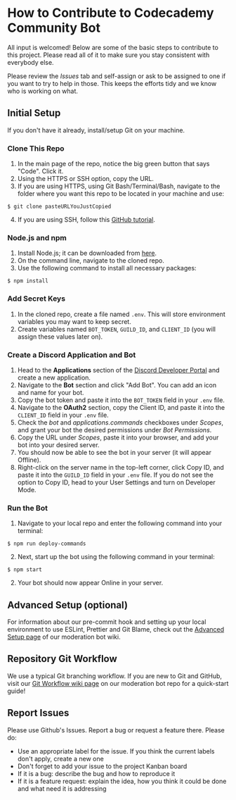 # How to Contribute to Codecademy Community Bot

All input is welcomed! Below are some of the basic steps to contribute to this project. Please read all of it to make sure you stay consistent with everybody else.

Please review the _Issues_ tab and self-assign or ask to be assigned to one if you want to try to help in those. This keeps the efforts tidy and we know who is working on what.

## Initial Setup

If you don't have it already, install/setup Git on your machine.

### Clone This Repo

1. In the main page of the repo, notice the big green button that says "Code". Click it.
2. Using the HTTPS or SSH option, copy the URL.
3. If you are using HTTPS, using Git Bash/Terminal/Bash, navigate to the folder where you want this repo to be located in your machine and use:

```
$ git clone pasteURLYouJustCopied
```

4. If you are using SSH, follow this [GitHub tutorial](https://docs.github.com/en/github/authenticating-to-github/connecting-to-github-with-ssh).

### Node.js and npm

1. Install Node.js; it can be downloaded from [here](https://nodejs.org/en/).
2. On the command line, navigate to the cloned repo.
3. Use the following command to install all necessary packages:

```
$ npm install
```

### Add Secret Keys

1. In the cloned repo, create a file named `.env`. This will store environment variables you may want to keep secret.
2. Create variables named `BOT_TOKEN`, `GUILD_ID`, and `CLIENT_ID` (you will assign these values later on).

### Create a Discord Application and Bot

1. Head to the **Applications** section of the [Discord Developer Portal](https://discord.com/developers/applications) and create a new application.
2. Navigate to the **Bot** section and click "Add Bot". You can add an icon and name for your bot.
3. Copy the bot token and paste it into the `BOT_TOKEN` field in your `.env` file.
4. Navigate to the **OAuth2** section, copy the Client ID, and paste it into the `CLIENT_ID` field in your `.env` file.
5. Check the _bot_ and _applications.commands_ checkboxes under _Scopes_, and grant your bot the desired permissions under _Bot Permissions_.
6. Copy the URL under _Scopes_, paste it into your browser, and add your bot into your desired server.
7. You should now be able to see the bot in your server (it will appear Offline).
8. Right-click on the server name in the top-left corner, click Copy ID, and paste it into the `GUILD_ID` field in your `.env` file. If you do not see the option to Copy ID, head to your User Settings and turn on Developer Mode.

### Run the Bot

1. Navigate to your local repo and enter the following command into your terminal:

```
$ npm run deploy-commands
```

2. Next, start up the bot using the following command in your terminal:

```
$ npm start
```

2. Your bot should now appear Online in your server.

## Advanced Setup (optional)

For information about our pre-commit hook and setting up your local environment to use ESLint, Prettier and Git Blame, check out the [Advanced Setup page](https://github.com/CodecademyCommunity/codecademy-discord-bot/wiki/Advanced-Setup) of our moderation bot wiki.

## Repository Git Workflow

We use a typical Git branching workflow. If you are new to Git and GitHub, visit our [Git Workflow wiki page](https://github.com/CodecademyCommunity/codecademy-discord-bot/wiki/Git-Workflow) on our moderation bot repo for a quick-start guide!

## Report Issues

Please use Github's Issues. Report a bug or request a feature there. Please do:

- Use an appropriate label for the issue. If you think the current labels don't apply, create a new one
- Don't forget to add your issue to the project Kanban board
- If it is a bug: describe the bug and how to reproduce it
- If it is a feature request: explain the idea, how you think it could be done and what need it is addressing
